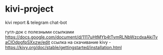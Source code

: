 # kivi-project
kivi report &amp; telegram chat-bot 


гугл-док с полезными ссылками https://docs.google.com/document/d/1117uHtMYb4tTymRLNbWzcdxaAkiTvaClOdpgfpSXxzw/edit
ссылка на скачивание kivy - https://kivy.org/doc/stable/gettingstarted/installation.html

